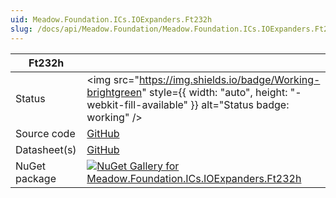 ```yaml
---
uid: Meadow.Foundation.ICs.IOExpanders.Ft232h
slug: /docs/api/Meadow.Foundation/Meadow.Foundation.ICs.IOExpanders.Ft232h
---
```


| Ft232h | |
|--------|--------|
| Status | <img src="https://img.shields.io/badge/Working-brightgreen" style={{ width: "auto", height: "-webkit-fill-available" }} alt="Status badge: working" /> |
| Source code | [GitHub](https://github.com/WildernessLabs/Meadow.Foundation/tree/main/Source/Meadow.Foundation.Peripherals/ICs.IOExpanders.Ftxxxx) |
| Datasheet(s) | [GitHub](https://github.com/WildernessLabs/Meadow.Foundation/tree/main/Source/Meadow.Foundation.Peripherals/ICs.IOExpanders.Ftxxxx/Datasheet) |
| NuGet package | <a href="https://www.nuget.org/packages/Meadow.Foundation.ICs.IOExpanders.Ft232h/" target="_blank"><img src="https://img.shields.io/nuget/v/Meadow.Foundation.ICs.IOExpanders.Ft232h.svg?label=Meadow.Foundation.ICs.IOExpanders.Ft232h" alt="NuGet Gallery for Meadow.Foundation.ICs.IOExpanders.Ft232h" /></a> |

